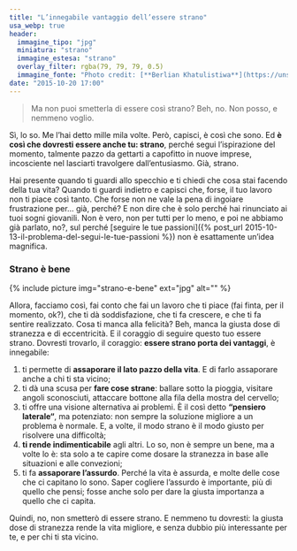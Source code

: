 ```yaml
---
title: "L’innegabile vantaggio dell’essere strano"
usa_webp: true
header:
  immagine_tipo: "jpg"
  miniatura: "strano"
  immagine_estesa: "strano"
  overlay_filter: rgba(79, 79, 79, 0.5)
  immagine_fonte: "Photo credit: [**Berlian Khatulistiwa**](https://unsplash.com/@bearlion)"
date: "2015-10-20 17:00"
---
```


> Ma non puoi smetterla di essere così strano?
> Beh, no. Non posso, e nemmeno voglio.

Sì, lo so. Me l’hai detto mille mila volte. Però, capisci, è così che sono. Ed **è così che dovresti essere anche tu: strano**, perché segui l’ispirazione del momento, talmente pazzo da gettarti a capofitto in nuove imprese, incosciente nel lasciarti travolgere dall’entusiasmo. Già, strano.

Hai presente quando ti guardi allo specchio e ti chiedi che cosa stai facendo della tua vita? Quando ti guardi indietro e capisci che, forse, il tuo lavoro non ti piace così tanto. Che forse non ne vale la pena di ingoiare frustrazione per… già, perché? E non dire che è solo perché hai rinunciato ai tuoi sogni giovanili. Non è vero, non per tutti per lo meno, e poi ne abbiamo già parlato, no?, sul perché [seguire le tue passioni]({% post_url 2015-10-13-il-problema-del-segui-le-tue-passioni %}) non è esattamente un’idea magnifica.

### Strano è bene

{% include picture img="strano-e-bene" ext="jpg" alt="" %}

Allora, facciamo così, fai conto che fai un lavoro che ti piace (fai finta, per il momento, ok?), che ti dà soddisfazione, che ti fa crescere, e che ti fa sentire realizzato. Cosa ti manca alla felicità? Beh, manca la giusta dose di stranezza e di eccentricità. E il coraggio di seguire questo tuo essere strano. Dovresti trovarlo, il coraggio: **essere strano porta dei vantaggi**, è innegabile:

  1. ti permette di **assaporare il lato pazzo della vita**. E di farlo assaporare anche a chi ti sta vicino;
  2. ti dà una scusa per **fare cose strane**: ballare sotto la pioggia, visitare angoli sconosciuti, attaccare bottone alla fila della mostra del cervello;
  3. ti offre una visione alternativa ai problemi. È il così detto **“pensiero laterale“**, ma potenziato: non sempre la soluzione migliore a un problema è normale. E, a volte, il modo strano è il modo giusto per risolvere una difficoltà;
  4. **ti rende indimenticabile** agli altri. Lo so, non è sempre un bene, ma a volte lo è: sta solo a te capire come dosare la stranezza in base alle situazioni e alle convezioni;
  5. ti fa **assaporare l’assurdo**. Perché la vita è assurda, e molte delle cose che ci capitano lo sono. Saper cogliere l’assurdo è importante, più di quello che pensi; fosse anche solo per dare la giusta importanza a quello che ci capita.

Quindi, no, non smetterò di essere strano. E nemmeno tu dovresti: la giusta dose di stranezza rende la vita migliore, e senza dubbio più interessante per te, e per chi ti sta vicino.
